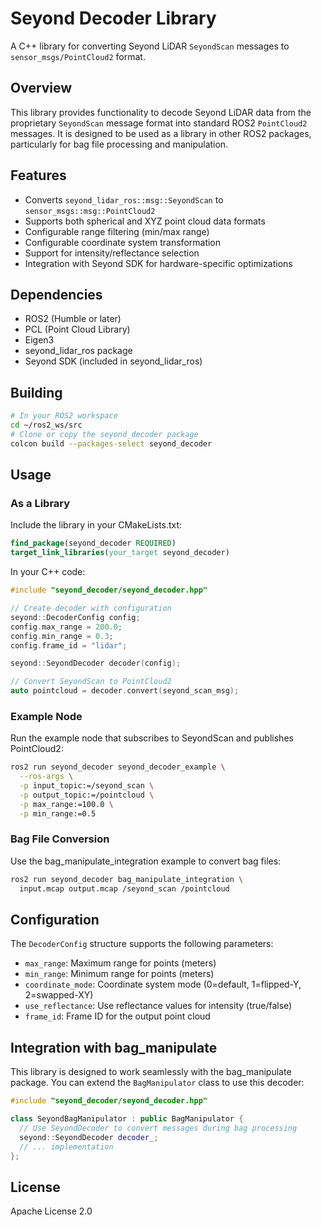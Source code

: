 # Seyond Decoder Library

A C++ library for converting Seyond LiDAR `SeyondScan` messages to `sensor_msgs/PointCloud2` format.

## Overview

This library provides functionality to decode Seyond LiDAR data from the proprietary `SeyondScan` message format into standard ROS2 `PointCloud2` messages. It is designed to be used as a library in other ROS2 packages, particularly for bag file processing and manipulation.

## Features

- Converts `seyond_lidar_ros::msg::SeyondScan` to `sensor_msgs::msg::PointCloud2`
- Supports both spherical and XYZ point cloud data formats
- Configurable range filtering (min/max range)
- Configurable coordinate system transformation
- Support for intensity/reflectance selection
- Integration with Seyond SDK for hardware-specific optimizations

## Dependencies

- ROS2 (Humble or later)
- PCL (Point Cloud Library)
- Eigen3
- seyond_lidar_ros package
- Seyond SDK (included in seyond_lidar_ros)

## Building

```bash
# In your ROS2 workspace
cd ~/ros2_ws/src
# Clone or copy the seyond_decoder package
colcon build --packages-select seyond_decoder
```

## Usage

### As a Library

Include the library in your CMakeLists.txt:

```cmake
find_package(seyond_decoder REQUIRED)
target_link_libraries(your_target seyond_decoder)
```

In your C++ code:

```cpp
#include "seyond_decoder/seyond_decoder.hpp"

// Create decoder with configuration
seyond::DecoderConfig config;
config.max_range = 200.0;
config.min_range = 0.3;
config.frame_id = "lidar";

seyond::SeyondDecoder decoder(config);

// Convert SeyondScan to PointCloud2
auto pointcloud = decoder.convert(seyond_scan_msg);
```

### Example Node

Run the example node that subscribes to SeyondScan and publishes PointCloud2:

```bash
ros2 run seyond_decoder seyond_decoder_example \
  --ros-args \
  -p input_topic:=/seyond_scan \
  -p output_topic:=/pointcloud \
  -p max_range:=100.0 \
  -p min_range:=0.5
```

### Bag File Conversion

Use the bag_manipulate_integration example to convert bag files:

```bash
ros2 run seyond_decoder bag_manipulate_integration \
  input.mcap output.mcap /seyond_scan /pointcloud
```

## Configuration

The `DecoderConfig` structure supports the following parameters:

- `max_range`: Maximum range for points (meters)
- `min_range`: Minimum range for points (meters)
- `coordinate_mode`: Coordinate system mode (0=default, 1=flipped-Y, 2=swapped-XY)
- `use_reflectance`: Use reflectance values for intensity (true/false)
- `frame_id`: Frame ID for the output point cloud

## Integration with bag_manipulate

This library is designed to work seamlessly with the bag_manipulate package. You can extend the `BagManipulator` class to use this decoder:

```cpp
#include "seyond_decoder/seyond_decoder.hpp"

class SeyondBagManipulator : public BagManipulator {
  // Use SeyondDecoder to convert messages during bag processing
  seyond::SeyondDecoder decoder_;
  // ... implementation
};
```

## License

Apache License 2.0